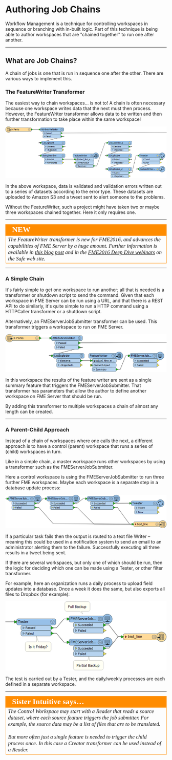 # Authoring Job Chains #

Workflow Management is a technique for controlling workspaces in sequence or branching with in-built logic. Part of this technique is being able to author workspaces that are "chained together" to run one after another.

---

## What are Job Chains? ##

A chain of jobs is one that is run in sequence one after the other. There are various ways to implement this.

### The FeatureWriter Transformer ###
The easiest way to chain workspaces... is not to! A chain is often necessary because one workspace writes data that the next must then process. However, the FeatureWriter transformer allows data to be written and then further transformation to take place within the same workspace!

![](./Images/Img2.28.ChainingWithFeatureWriter.png)

In the above workspace, data is validated and validation errors written out to a series of datasets according to the error type. These datasets are uploaded to Amazon S3 and a tweet sent to alert someone to the problems.

Without the FeatureWriter, such a project might have taken two or maybe three workspaces chained together. Here it only requires one.

---

<!--New Section--> 

<table style="border-spacing: 0px">
<tr>
<td style="vertical-align:middle;background-color:darkorange;border: 2px solid darkorange">
<i class="fa fa-bolt fa-lg fa-pull-left fa-fw" style="color:white;padding-right: 12px;vertical-align:text-top"></i>
<span style="color:white;font-size:x-large;font-weight: bold;font-family:serif">NEW</span>
</td>
</tr>

<tr>
<td style="border: 1px solid darkorange">
<span style="font-family:serif; font-style:italic; font-size:larger">
The FeatureWriter transformer is new for FME2016, and advances the capabilities of FME Server by a huge amount. Further information is available in <a href="https://blog.safe.com/2016/01/fmeevangelist143/">this blog post</a> and in the <a href="http://www.safe.com/webinar/">FME2016 Deep Dive webinars</a> on the Safe web site.
</span>
</td>
</tr>
</table>

--- 

### A Simple Chain ###

It's fairly simple to get one workspace to run another; all that is needed is a transformer or shutdown script to send the command. Given that each workspace in FME Server can be run using a URL, and that there is a REST API to do similarly, it's quite simple to run a HTTP command using a HTTPCaller transformer or a shutdown script.

Alternatively, an FMEServerJobSubmitter transformer can be used. This transformer triggers a workspace to run on FME Server.  

![](./Images/Img2.29.ChainingWithJobSubmitter.png)

In this workspace the results of the feature writer are sent as a single summary feature that triggers the FMEServerJobSubmitter. That transformer has parameters that allow the author to define another workspace on FME Server that should be run.

By adding this transformer to multiple workspaces a chain of almost any length can be created.

---

### A Parent-Child Approach ###
Instead of a chain of workspaces where one calls the next, a different approach is to have a control (parent) workspace that runs a series of (child) workspaces in turn.

Like in a simple chain, a master workspace runs other workspaces by using a transformer such as the FMEServerJobSubmitter.

Here a control workspace is using the FMEServerJobSubmitter to run three further FME workspaces. Maybe each workspace is a separate step in a database update process:

![](./Images/Img2.30.ChainingWithJobSubmitterMaster.png)

If a particular task fails then the output is routed to a text file Writer – meaning this could be used in a notification system to send an email to an administrator alerting them to the failure. Successfully executing all three results in a tweet being sent.

If there are several workspaces, but only one of which should be run, then the logic for deciding which one can be made using a Tester, or other filter transformer.

For example, here an organization runs a daily process to upload field updates into a database. Once a week it does the same, but also exports all files to Dropbox (for example):

![](./Images/Img2.31.ChainingWithJobSubmitterMasterTests.png)

The test is carried out by a Tester, and the daily/weekly processes are each defined in a separate workspace. 

---

<table style="border-spacing: 0px">
<tr>
<td style="vertical-align:middle;background-color:darkorange;border: 2px solid darkorange">
<i class="fa fa-quote-left fa-lg fa-pull-left fa-fw" style="color:white;padding-right: 12px;vertical-align:text-top"></i>
<span style="color:white;font-size:x-large;font-weight: bold;font-family:serif">Sister Intuitive says…</span>
</td>
</tr>

<tr>
<td style="border: 1px solid darkorange">
<span style="font-family:serif; font-style:italic; font-size:larger">
The Control Workspace may start with a Reader that reads a source dataset, where each source feature triggers the job submitter. For example, the source data may be a list of files that are to be translated.
<br><br>But more often just a single feature is needed to trigger the child process once. In this case a Creator transformer can be used instead of a Reader.
</span>
</td>
</tr>
</table>
